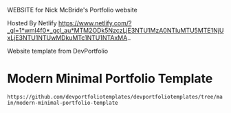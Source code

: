 WEBSITE
for Nick McBride's Portfolio website

Hosted By Netlify
https://www.netlify.com/?_gl=1*wml4f0*_gcl_au*MTM2ODk5NzczLjE3NTU1MzA0NTIuMTU5MTE1NjUxLjE3NTU1NTUwMDkuMTc1NTU1NTAxMA..

Website template from DevPortfolio
# Modern Minimal Portfolio Template
`https://github.com/devportfoliotemplates/devportfoliotemplates/tree/main/modern-minimal-portfolio-template`

